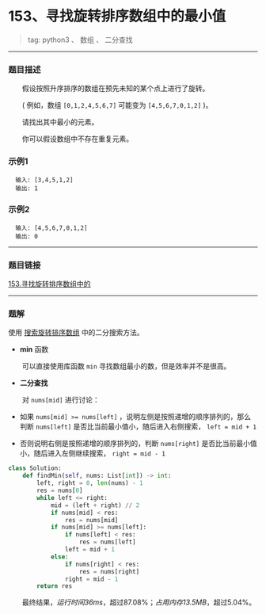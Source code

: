 # 153、寻找旋转排序数组中的最小值
>tag: python3 、 数组 、 二分查找

***
### 题目描述

&emsp;&emsp;假设按照升序排序的数组在预先未知的某个点上进行了旋转。

&emsp;&emsp;( 例如，数组 `[0,1,2,4,5,6,7]` 可能变为 `[4,5,6,7,0,1,2]` )。

&emsp;&emsp;请找出其中最小的元素。

&emsp;&emsp;你可以假设数组中不存在重复元素。

### 示例1

```
  输入: [3,4,5,1,2]
  输出: 1
```

### 示例2

```
  输入: [4,5,6,7,0,1,2]
  输出: 0
```

***
### 题目链接
[153.寻找旋转排序数组中的](https://leetcode-cn.com/problems/find-minimum-in-rotated-sorted-array/)

***
### 题解

使用 [搜索旋转排序数组](33-Search_in_Rotated_Sorted_Array-搜索旋转排序数组) 中的二分搜索方法。

* **min** 函数

&emsp;&emsp;可以直接使用库函数 `min` 寻找数组最小的数，但是效率并不是很高。

* **二分查找**

&emsp;&emsp;对 `nums[mid]` 进行讨论：

- 如果 `nums[mid] >= nums[left]` ，说明左侧是按照递增的顺序排列的，那么判断 `nums[left]` 是否比当前最小值小，随后进入右侧搜索， `left = mid + 1`

- 否则说明右侧是按照递增的顺序排列的，判断 `nums[right]` 是否比当前最小值小，随后进入左侧继续搜索， `right = mid - 1`

```python
class Solution:
    def findMin(self, nums: List[int]) -> int:
        left, right = 0, len(nums) - 1
        res = nums[0]
        while left <= right:
            mid = (left + right) // 2
            if nums[mid] < res:
                res = nums[mid]
            if nums[mid] >= nums[left]:
                if nums[left] < res:
                    res = nums[left]
                left = mid + 1
            else:
                if nums[right] < res:
                    res = nums[right]
                right = mid - 1
        return res
```

&emsp;&emsp;最终结果，*运行时间36ms*，超过87.08%；*占用内存13.5MB*，超过5.04%。
